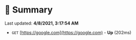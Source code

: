# 📖 Summary
Last updated: **4/8/2021, 3:17:54 AM**

- `GET` [https://google.com](https://google.com) - **Up** (202ms)
